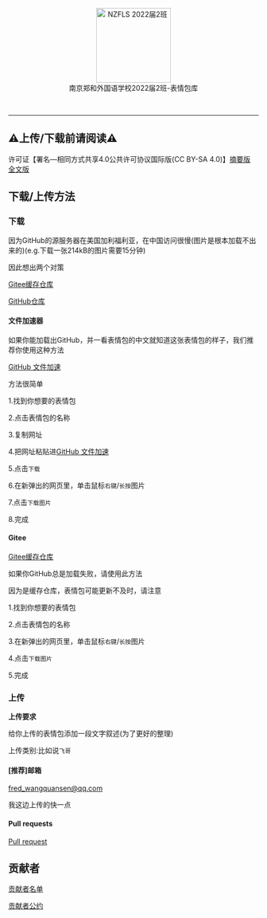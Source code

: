 <p align="center">
<a href="https://github.com/NJZFLSc2g2022/NJZFLSc2g2022-Emoji-library">
  <img width="150" src="https://github.com/NJZFLSc2g2022/NJZFLSc2g2022-Emoji-library/blob/main/NZFLS%202022%E5%B1%8A2%E7%8F%AD.png" alt="NZFLS 2022届2班" width="300">
</a>
<br>
南京郑和外国语学校2022届2班-表情包库
</p>

<p align="center">
  <img src="https://img.shields.io/badge/Produced%20by-%E5%8D%97%E4%BA%AC%E9%83%91%E5%92%8C%E5%A4%96%E5%9B%BD%E8%AF%AD%E5%AD%A6%E6%A0%A12022%E5%B1%8A2%E7%8F%AD-blue" alt="">
  <img src="https://img.shields.io/badge/category-%E8%A1%A8%E6%83%85%E5%8C%85%E5%BA%93-blue" alt="">
  <img src="https://img.shields.io/badge/main%20contributor-Quansen%20Wang-brightgreen" alt="">
  <img src="https://img.shields.io/badge/license-CC--BY--SA--4.0-brightgreen" alt="">
</p>

***

## ⚠️上传/下载前请阅读⚠️

许可证【署名—相同方式共享4.0公共许可协议国际版(CC BY-SA 4.0)】[摘要版](https://creativecommons.org/licenses/by-sa/4.0/deed.zh) [全文版](https://creativecommons.org/licenses/by-sa/4.0/legalcode.zh-Hans)

## 下载/上传方法

### 下载

因为GitHub的源服务器在美国加利福利亚，在中国访问很慢(图片是根本加载不出来的)(e.g.下载一张214kB的图片需要15分钟)

因此想出两个对策

[Gitee缓存仓库](https://gitee.com/FredWQS/NJZFLSc2g2022-Emoji-library)

[GitHub仓库](https://github.com/NJZFLSc2g2022/NJZFLSc2g2022-Emoji-library)
#### 文件加速器


如果你能加载出GitHub，并一看表情包的中文就知道这张表情包的样子，我们推荐你使用这种方法

[GitHub 文件加速](https://gh.api.99988866.xyz)

方法很简单

1.找到你想要的表情包

2.点击表情包的名称

3.复制网址

4.把网址粘贴进[GitHub 文件加速](https://gh.api.99988866.xyz)

5.点击`下载`

6.在新弹出的网页里，单击鼠标`右键`/`长按`图片

7.点击`下载图片`

8.完成

#### Gitee

[Gitee缓存仓库](https://gitee.com/FredWQS/NJZFLSc2g2022-Emoji-library)

如果你GitHub总是加载失败，请使用此方法

因为是缓存仓库，表情包可能更新不及时，请注意

1.找到你想要的表情包

2.点击表情包的名称

3.在新弹出的网页里，单击鼠标`右键`/`长按`图片

4.点击`下载图片`

5.完成

### 上传

**上传要求**

给你上传的表情包添加一段文字叙述(为了更好的整理)

上传类别:比如说`飞哥`

#### [推荐]邮箱

[fred_wangquansen@qq.com](mailto:fred_wangquansen@qq.com)

我这边上传的快一点

#### Pull requests

[Pull request](github.com/NJZFLSc2g2022/NJZFLSc2g2022-Emoji-library/pulls)

## 贡献者

[贡献者名单](/contributors.md)

[贡献者公约](/CODE_OF_CONDUCT.md)
